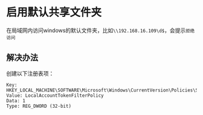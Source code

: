 # 启用默认共享文件夹

在局域网内访问windows的默认文件夹，比如`\\192.168.16.109\d$`，会提示`拒绝访问`

## 解决办法

创建以下注册表项：

```text
Key: HKEY_LOCAL_MACHINE\SOFTWARE\Microsoft\Windows\CurrentVersion\Policies\System
Value: LocalAccountTokenFilterPolicy
Data: 1
Type: REG_DWORD (32-bit)
```
